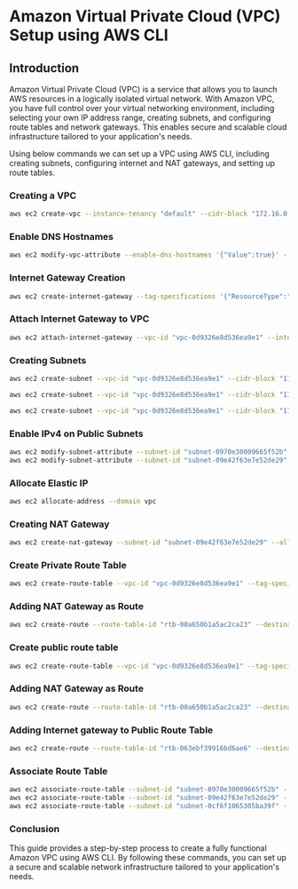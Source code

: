 # Amazon Virtual Private Cloud (VPC) Setup using AWS CLI

## Introduction
Amazon Virtual Private Cloud (VPC) is a service that allows you to launch AWS resources in a logically isolated virtual network. With Amazon VPC, you have full control over your virtual networking environment, including selecting your own IP address range, creating subnets, and configuring route tables and network gateways. This enables secure and scalable cloud infrastructure tailored to your application's needs.

Using below commands we can set up a VPC using AWS CLI, including creating subnets, configuring internet and NAT gateways, and setting up route tables.

### Creating a VPC
```sh
aws ec2 create-vpc --instance-tenancy "default" --cidr-block "172.16.0.0/16" --tag-specifications '{"ResourceType":"vpc","Tags":[{"Key":"Name","Value":"Shopping"}]}' 
```
### Enable DNS Hostnames
```sh
aws ec2 modify-vpc-attribute --enable-dns-hostnames '{"Value":true}' --vpc-id "vpc-0d9326e8d536ea9e1" 
```
### Internet Gateway Creation
```sh
aws ec2 create-internet-gateway --tag-specifications '{"ResourceType":"internet-gateway","Tags":[{"Key":"Name","Value":"Shopping-igw"}]}'  
```
### Attach Internet Gateway to VPC
```sh
aws ec2 attach-internet-gateway --vpc-id "vpc-0d9326e8d536ea9e1" --internet-gateway-id "igw-0303d6e9933e0f81e"  
```
### Creating Subnets
```sh
aws ec2 create-subnet --vpc-id "vpc-0d9326e8d536ea9e1" --cidr-block "172.16.0.0/18" --availability-zone-id "aps1-az1" --tag-specifications '{"ResourceType":"subnet","Tags":[{"Key":"Name","Value":"public-subnet1"}]}' 

aws ec2 create-subnet --vpc-id "vpc-0d9326e8d536ea9e1" --cidr-block "172.16.64.0/18" --availability-zone-id "aps1-az3" --tag-specifications '{"ResourceType":"subnet","Tags":[{"Key":"Name","Value":"public-subnet2"}]}' 

aws ec2 create-subnet --vpc-id "vpc-0d9326e8d536ea9e1" --cidr-block "172.16.128.0/18" --availability-zone-id "aps1-az2" --tag-specifications '{"ResourceType":"subnet","Tags":[{"Key":"Name","Value":"private-subnet1"}]}' "  
```
### Enable IPv4 on Public Subnets
```sh
aws ec2 modify-subnet-attribute --subnet-id "subnet-0970e30009665f52b" --map-public-ip-on-launch '{"Value":true}' 
aws ec2 modify-subnet-attribute --subnet-id "subnet-09e42f63e7e52de29" --map-public-ip-on-launch '{"Value":true}'  
```
### Allocate Elastic IP
```sh
aws ec2 allocate-address --domain vpc  
```
### Creating NAT Gateway
```sh
aws ec2 create-nat-gateway --subnet-id "subnet-09e42f63e7e52de29" --allocation-id "eipalloc-0fd7bdfbe327b3a9f" --tag-specifications '{"ResourceType":"natgateway","Tags":[{"Key":"Name","Value":"shopping-nat"}]}' 
```
### Create Private Route Table
```sh
aws ec2 create-route-table --vpc-id "vpc-0d9326e8d536ea9e1" --tag-specifications '{"ResourceType":"route-table","Tags":[{"Key":"Name","Value":"shopping-private"}]}' 
```
### Adding NAT Gateway as Route
```sh
aws ec2 create-route --route-table-id "rtb-00a650b1a5ac2ca23" --destination-cidr-block "0.0.0.0/0" --nat-gateway-id "nat-02f28ece425300a2f" 
```
### Create public route table
```sh
aws ec2 create-route-table --vpc-id "vpc-0d9326e8d536ea9e1" --tag-specifications '{"ResourceType":"route-table","Tags":[{"Key":"Name","Value":"shopping-public"}]}'  
```
### Adding NAT Gateway as Route
```sh
aws ec2 create-route --route-table-id "rtb-00a650b1a5ac2ca23" --destination-cidr-block "0.0.0.0/0" --nat-gateway-id "nat-02f28ece425300a2f" 
```
### Adding Internet gateway to Public Route Table
```sh
aws ec2 create-route --route-table-id "rtb-063ebf39916bd6ae6" --destination-cidr-block "0.0.0.0/0" --gateway-id "igw-0303d6e9933e0f81e" 
```
### Associate Route Table
```sh
aws ec2 associate-route-table --subnet-id "subnet-0970e30009665f52b" --route-table-id "rtb-063ebf39916bd6ae6"
aws ec2 associate-route-table --subnet-id "subnet-09e42f63e7e52de29" --route-table-id "rtb-063ebf39916bd6ae6"
aws ec2 associate-route-table --subnet-id "subnet-0cf6f1065305ba39f" --route-table-id "rtb-00a650b1a5ac2ca23"
```
### Conclusion
This guide provides a step-by-step process to create a fully functional Amazon VPC using AWS CLI. By following these commands, you can set up a secure and scalable network infrastructure tailored to your application's needs.
